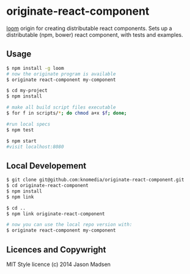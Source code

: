 # originate-react-component

[loom][1] origin for creating distributable react components. Sets up a distributable (npm, bower) react component, with tests and examples.

## Usage

```sh
$ npm install -g loom
# now the originate program is available
$ originate react-component my-component

$ cd my-project
$ npm install

# make all build script files executable
$ for f in scripts/*; do chmod a+x $f; done;

#run local specs
$ npm test

$ npm start
#visit localhost:8080
```


## Local Developement

```sh
$ git clone git@github.com:knomedia/originate-react-component.git
$ cd originate-react-component
$ npm install
$ npm link

$ cd ..
$ npm link originate-react-component

# now you can use the local repo version with:
$ originate react-component my-component
```


## Licences and Copywright

MIT Style licence
(c) 2014 Jason Madsen



  [1]:https://github.com/rpflorence/loom
